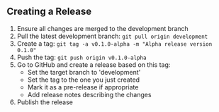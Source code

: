 ## Creating a Release

1. Ensure all changes are merged to the development branch
2. Pull the latest development branch: `git pull origin development`
3. Create a tag: `git tag -a v0.1.0-alpha -m "Alpha release version 0.1.0"`
4. Push the tag: `git push origin v0.1.0-alpha`
5. Go to GitHub and create a release based on this tag:
   - Set the target branch to 'development'
   - Set the tag to the one you just created
   - Mark it as a pre-release if appropriate
   - Add release notes describing the changes
6. Publish the release